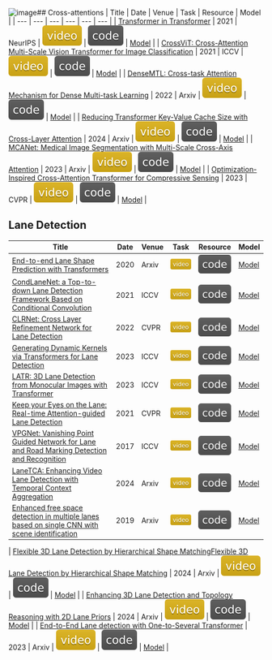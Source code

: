 ![image](https://github.com/user-attachments/assets/3c476e36-948f-48db-af40-9bbf7704b5d6)## Cross-attentions
| Title | Date | Venue | Task | Resource | Model |
| --- | --- | --- | --- | --- | --- |
| [Transformer in Transformer](https://paperswithcode.com/paper/transformer-in-transformer) | 2021 | NeurIPS | ![](./assets/video.svg) | [![](./assets/code.svg)](https://github.com/huawei-noah/Efficient-AI-Backbones/tree/master/tnt_pytorch) | [Model](models/TNT.png) |
| [CrossViT: Cross-Attention Multi-Scale Vision Transformer for Image Classification](https://paperswithcode.com/paper/2103-14899) | 2021 | ICCV | ![](./assets/video.svg) | [![](./assets/code.svg)](https://github.com/IBM/CrossViT) | [Model](models/CrossViT.png) |
| [DenseMTL: Cross-task Attention Mechanism for Dense Multi-task Learning](https://paperswithcode.com/paper/cross-task-attention-mechanism-for-dense) | 2022 | Arxiv | ![](./assets/video.svg) | [![](./assets/code.svg)](https://github.com/astra-vision/densemtl) | [Model](models/DenseMTL.png) |
| [Reducing Transformer Key-Value Cache Size with Cross-Layer Attention](https://paperswithcode.com/paper/reducing-transformer-key-value-cache-size) | 2024 | Arxiv | ![](./assets/video.svg) | [![](./assets/code.svg)](https://github.com/whyNLP/LCKV) | [Model](models/LCKV.png) |
| [MCANet: Medical Image Segmentation with Multi-Scale Cross-Axis Attention](https://paperswithcode.com/paper/mcanet-medical-image-segmentation-with-multi) | 2023 | Arxiv | ![](./assets/video.svg) | [![](./assets/code.svg)](https://github.com/haoshao-nku/medical_seg) | [Model](models/MCANet.png) |
| [Optimization-Inspired Cross-Attention Transformer for Compressive Sensing](https://paperswithcode.com/paper/optimization-inspired-cross-attention) | 2023 | CVPR | ![](./assets/video.svg) | [![](./assets/code.svg)](https://github.com/songjiechong/octuf) | [Model](models/OCT.png) |

## Lane Detection
| Title | Date | Venue | Task | Resource | Model |
| --- | --- | --- | --- | --- | --- |
| [End-to-end Lane Shape Prediction with Transformers](https://paperswithcode.com/paper/end-to-end-lane-shape-prediction-with) | 2020 | Arxiv | ![](./assets/video.svg) | [![](./assets/code.svg)](https://github.com/liuruijin17/LSTR) | [Model](models/LSTR.png) |
| [CondLaneNet: a Top-to-down Lane Detection Framework Based on Conditional Convolution](https://paperswithcode.com/paper/condlanenet-a-top-to-down-lane-detection) | 2021 | ICCV | ![](./assets/video.svg) | [![](./assets/code.svg)](https://github.com/liuruijin17/LSTR) | [Model](models/CondLane.png) |
| [CLRNet: Cross Layer Refinement Network for Lane Detection](https://paperswithcode.com/paper/clrnet-cross-layer-refinement-network-for) | 2022 | CVPR | ![](./assets/video.svg) | [![](./assets/code.svg)](https://github.com/liuruijin17/LSTR) | [Model](models/CLRNet.png) |
| [Generating Dynamic Kernels via Transformers for Lane Detection](https://paperswithcode.com/paper/generating-dynamic-kernels-via-transformers) | 2023 | ICCV | ![](./assets/video.svg) | [![](./assets/code.svg)](https://github.com/liuruijin17/LSTR) | [Model](models/DynamicKernel.png) |
| [LATR: 3D Lane Detection from Monocular Images with Transformer](https://paperswithcode.com/paper/latr-3d-lane-detection-from-monocular-images) | 2023 | ICCV | ![](./assets/video.svg) | [![](./assets/code.svg)](https://github.com/liuruijin17/LSTR) | [Model](models/LATR.png) |
| [Keep your Eyes on the Lane: Real-time Attention-guided Lane Detection](https://paperswithcode.com/paper/keep-your-eyes-on-the-lane-attention-guided) | 2021 | CVPR | ![](./assets/video.svg) | [![](./assets/code.svg)](https://github.com/liuruijin17/LSTR) | [Model](models/LaneATT.png) |
| [VPGNet: Vanishing Point Guided Network for Lane and Road Marking Detection and Recognition](https://paperswithcode.com/paper/vpgnet-vanishing-point-guided-network-for) | 2017 | ICCV | ![](./assets/video.svg) | [![](./assets/code.svg)](https://github.com/liuruijin17/LSTR) | [Model](models/VGPNet.png) |
| [LaneTCA: Enhancing Video Lane Detection with Temporal Context Aggregation](https://paperswithcode.com/paper/lanetca-enhancing-video-lane-detection-with) | 2024 | Arxiv | ![](./assets/video.svg) | [![](./assets/code.svg)](https://github.com/liuruijin17/LSTR) | [Model](models/LaneTCA.png) |
| [Enhanced free space detection in multiple lanes based on single CNN with scene identification](https://paperswithcode.com/paper/enhanced-free-space-detection-in-multiple) | 2019 | Arxiv | ![](./assets/video.svg) | [![](./assets/code.svg)](https://github.com/liuruijin17/LSTR) | [Model](models/SceneIdentification.png) |

| [Flexible 3D Lane Detection by Hierarchical Shape MatchingFlexible 3D Lane Detection by Hierarchical Shape Matching](https://paperswithcode.com/paper/flexible-3d-lane-detection-by-hierarchical) | 2024 | Arxiv | ![](./assets/video.svg) | [![](./assets/code.svg)](https://github.com/liuruijin17/LSTR) | [Model](models/Flex3D.png) |
| [Enhancing 3D Lane Detection and Topology Reasoning with 2D Lane Priors](https://paperswithcode.com/paper/enhancing-3d-lane-detection-and-topology) | 2024 | Arxiv | ![](./assets/video.svg) | [![](./assets/code.svg)](https://github.com/liuruijin17/LSTR) | [Model](models/Topo2D.png) |
| [End-to-End Lane detection with One-to-Several Transformer](https://paperswithcode.com/paper/end-to-end-lane-detection-with-one-to-several) | 2023 | Arxiv | ![](./assets/video.svg) | [![](./assets/code.svg)](https://github.com/liuruijin17/LSTR) | [Model](models/O2S.png) |
